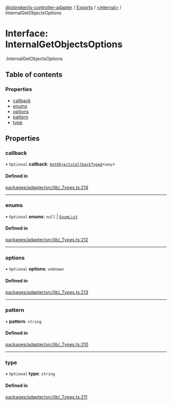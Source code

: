 [@iobroker/js-controller-adapter](../README.md) / [Exports](../modules.md) / [<internal\>](../modules/internal_.md) / InternalGetObjectsOptions

# Interface: InternalGetObjectsOptions

[<internal>](../modules/internal_.md).InternalGetObjectsOptions

## Table of contents

### Properties

- [callback](internal_.InternalGetObjectsOptions.md#callback)
- [enums](internal_.InternalGetObjectsOptions.md#enums)
- [options](internal_.InternalGetObjectsOptions.md#options)
- [pattern](internal_.InternalGetObjectsOptions.md#pattern)
- [type](internal_.InternalGetObjectsOptions.md#type)

## Properties

### callback

• `Optional` **callback**: [`GetObjectsCallbackTyped`](../modules/internal_.md#getobjectscallbacktyped)<`any`\>

#### Defined in

[packages/adapter/src/lib/_Types.ts:214](https://github.com/ioBroker/ioBroker.js-controller/blob/c03ca562/packages/adapter/src/lib/_Types.ts#L214)

___

### enums

• `Optional` **enums**: ``null`` \| [`EnumList`](../modules/internal_.md#enumlist)

#### Defined in

[packages/adapter/src/lib/_Types.ts:212](https://github.com/ioBroker/ioBroker.js-controller/blob/c03ca562/packages/adapter/src/lib/_Types.ts#L212)

___

### options

• `Optional` **options**: `unknown`

#### Defined in

[packages/adapter/src/lib/_Types.ts:213](https://github.com/ioBroker/ioBroker.js-controller/blob/c03ca562/packages/adapter/src/lib/_Types.ts#L213)

___

### pattern

• **pattern**: `string`

#### Defined in

[packages/adapter/src/lib/_Types.ts:210](https://github.com/ioBroker/ioBroker.js-controller/blob/c03ca562/packages/adapter/src/lib/_Types.ts#L210)

___

### type

• `Optional` **type**: `string`

#### Defined in

[packages/adapter/src/lib/_Types.ts:211](https://github.com/ioBroker/ioBroker.js-controller/blob/c03ca562/packages/adapter/src/lib/_Types.ts#L211)
